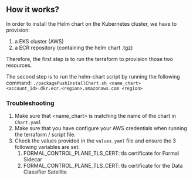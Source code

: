 ## How it works?

In order to install the Helm chart on the Kubernetes cluster, we have to provision:
1. a EKS cluster (AWS)
2. a ECR repository (containing the helm chart .tgz)

Therefore, the first step is to run the terraform to provision those two resources.

The second step is to run the helm-chart script by running the following command:
```./packagePushInstallChart.sh <name_chart> <account_id>.dkr.ecr.<region>.amazonaws.com <region>```

### Troubleshooting
1. Make sure that <name_chart> is matching the name of the chart in `Chart.yaml`
2. Make sure that you have configure your AWS credentials when running the terraform / script file.
3. Check the values provided in the `values.yaml` file and ensure the 3 following variables are set:
    1. FORMAL_CONTROL_PLANE_TLS_CERT: tls certificate for Formal Sidecar
    2. FORMAL_CONTROL_PLANE_TLS_CERT: tls certificate for the Data Classifier Satellite